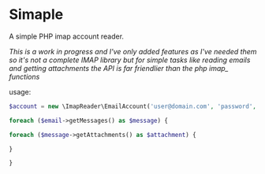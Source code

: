 # Simaple

A simple PHP imap account reader.

*This is a work in progress and I've only added features as I've needed them so it's not a complete IMAP library but for simple
tasks like reading emails and getting attachments the API is far friendlier than the php imap_ functions*

usage:

```php
$account = new \ImapReader\EmailAccount('user@domain.com', 'password', 'imap.example.org', array('nonvalidate-cert'));

foreach ($email->getMessages() as $message) {

foreach ($message->getAttachments() as $attachment) {

}

}

```
